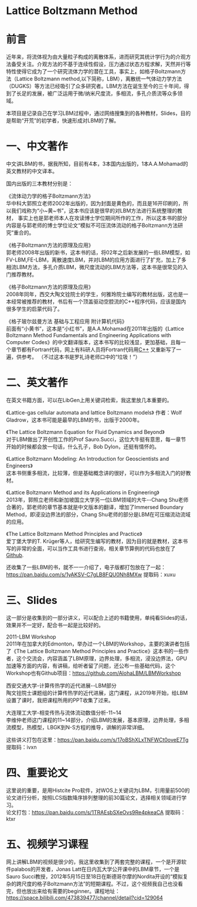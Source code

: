 # Lattice Boltzmann Method
# 前言
近年来，将流体视为由大量粒子构成的离散体系，进而研究其统计学行为的介观方法备受关注。介观方法的不基于连续性假设，压力通过状态方程求解，天然并行等特性使得它成为了一个研究流体力学的潜在工具，事实上，如格子Boltzmann方法（Lattice Boltzmann method,以下简称，LBM），离散统一气体动力学方法（DUGKS）等方法已经吸引了众多研究者。LBM方法在诞生至今的三十年间，得到了长足的发展，被广泛运用于微/纳米尺度流，多相流，多孔介质流等众多领域。  

本项目是记录自己在学习LBM过程中，通过网络搜集到的各种教材，Slides，目的是帮助“开荒”的初学者，快速形成对LBM的了解。    
  
# 一、中文著作        

中文讲LBM的书，据我所知，目前有4本，3本国内出版的，1本A.A.Mohamad的英文教材的中文译本。   

国内出版的三本教材分别是：  

《流体动力学的格子Boltzmann方法》  
华中科大郭照立老师2002年出版的，因为封面是黄色的，而且是16开印刷的，所以我们戏称为“小~黄~书”，这本书应该是很早的对LBM方法进行系统整理的教材，
事实上也是郭老师本人在攻读博士学位期间所作的工作，所以这本书的部分内容是与郭老师的博士学位论文“模拟不可压流体流动的格子Boltzmann方法研究”重合的。

《格子Boltzmann方法的原理及应用》   
郭老师2008年出版的新书，这本书的话，将02年之后新发展的一些LBM模型，如FV-LBM,FE-LBM，离散速度LBM，并对LBM的应用方面进行了扩充，加上了多相流LBM方法，多孔介质LBM，微尺度流动的LBM方法等，这本书是很常见的入门推荐教材。  

《格子Boltzmann方法的原理及应用》    
2008年同年，西交大陶文铨院士的学生，何雅玲院士编写的教材出版，这也是一本经常被推荐的教材，书后有一个顶盖驱动空腔流的C++程序代码，应该是国内很多学生的启蒙代码了。    

《格子玻尔兹曼方法 基础与工程应用 附计算机代码》  
前面有“小黄书”，这本是“小红书”，是A.A.Mohamad在2011年出版的《Lattice Boltzmann Method Fundamentals and Engineering Applications with Computer Codes》的中文翻译版本，这本书写的比较浅显，更加基础，且每一个章节都有Fortran代码，网上有科研人员将Fortran代码用[C++](https://github.com/zmhhaha/LBM-Cplusplus-A.A.Mohamad) 又重新写了一遍，供参考。 （不过这本书是罗礼诗老师口中的“垃圾！”）

# 二、英文著作     

在英文书籍方面，可以在LibGen上用关键词检索，我这里放几本重要的。  

《Lattice-gas cellular automata and lattice Boltzmann models》
  作者：Wolf Gladrow，这本书可能是最早的LBM的书，出版于2000年。  
  
《The Lattice Boltzmann Equation for Fluid Dynamics and Beyond》  
对于LBM做出了开创性工作的Prof Sauro.Succi，这位大牛挺有意思，每一章节开始的时候都会放一句话，什么孔子，Bob Dylon，还挺有情怀的。  
  
 《Lattice Boltzmann Modeling: An Introduction for Geoscientists and Engineers》  
这本书侧重多相流，比较薄，但是基础概念讲的很好，可以作为多相流入门的好教材。  
  
  《Lattice Boltzmann Method and its Applications in Engineering》  
2013年，郭照立老师和新加坡国立大学另一位LBM领域的大牛--Chang Shu老师合著的，郭老师的章节基本就是中文版本的翻译，增加了Immersed Boundary Method，即浸没边界法的部分，Chang Shu老师的部分是LBM在可压缩流动流域的应用。  
  
  《The Lattice Boltzmann Method Principles and Practice》  
爱丁堡大学的T. Krüger等人，给研究生编写的教材，因为目的就是教材，这本书写的非常的全面，可以当作工具书进行查询，相关章节算例的代码也放在了[Github](https://github.com/lbm-principles-practice/code).  

还收集了一些LBM的书，就不一一介绍了，电子版都打包放在了一起：https://pan.baidu.com/s/1yAKSV-C7gLB8FQU0Nh8MXw  提取码：xuxu  

# 三、Slides    

这一部分是收集到的一部分讲义，可以配合上述的书籍使用，单纯看Slides的话，效果并不一定好，配合书一起是比较好的。   

2011-LBM Workshop  
2011年在加拿大的Edmonton，举办过一个LBM的Workshop，主要的演讲者包括了《The Lattice Boltzmann Method Principles and Practice》这本书的一些作者，这个交流会，内容涵盖了LBM原理，边界处理，多相流，浸没边界法，GPU加速等方面的内容，有讲稿，给听者留了问题，还公布一些基础代码，这个Workshop也有Github项目：https://github.com/AlohaLBM/LBMWorkshop  

西安交通大学-计算传热学的近代进展--LBM部分  
陶文铨院士课题组的计算传热学的近代进展，这门课程，从2019年开始，给LBM设置了课时，我把课程所用的PPT收集了过来。  

大连理工大学-相变传热与流体流动数值分析-11~14  
李维仲老师这门课程的11~14部分，介绍LBM的发展，基本原理，边界处理，多相流模型，热模型，LBGK到N-S方程的推导，讲解的非常详细。  

这些讲义打包在这里：https://pan.baidu.com/s/17oBShXLxTNFWCt0oveE7Tg 提取码：ivxn 

# 四、重要论文    

这里说的重要，是用Histcite Pro软件，对WOS上关键词为LBM，引用量前500的论文进行分析，按照LCS指数降序排列整理的前30篇论文，选择相关领域进行学习。    
论文打包：https://pan.baidu.com/s/1TRAEsbSXeOvs9Re4pkeaCA 提取码：ktxr

# 五、视频学习课程    

网上讲解LBM的视频是很少的，我这里收集到了两套完整的课程，一个是开源软件palabos的开发者，Jonas Latt在日内瓦大学公开课中的LBM章节，一个是Sauro Succi教授，2012年5月15日至18日在斯德哥尔摩的Nordita开设的“模拟复杂的跨尺度的格子Boltzmann方法”的短期课程。不过，这个视频我自己也没看完，但也放出来给有需要的beginner。课程地址：https://space.bilibili.com/473839477/channel/detail?cid=129064




